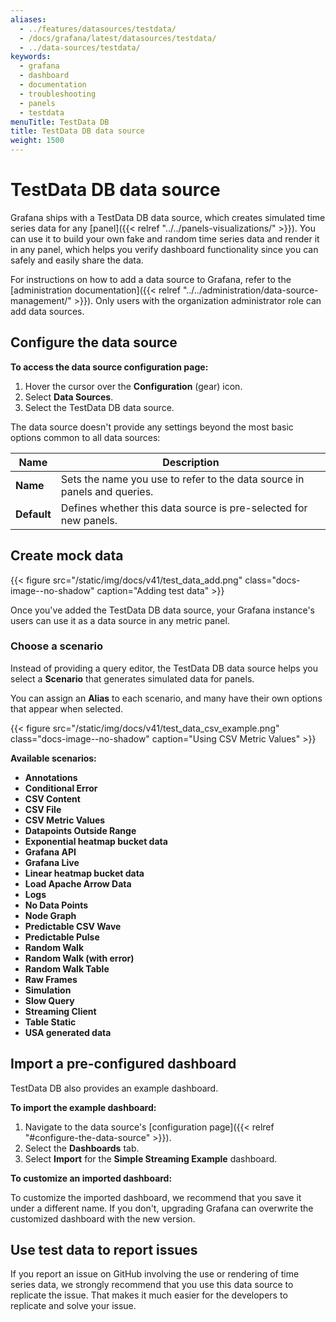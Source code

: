 ```yaml
---
aliases:
  - ../features/datasources/testdata/
  - /docs/grafana/latest/datasources/testdata/
  - ../data-sources/testdata/
keywords:
  - grafana
  - dashboard
  - documentation
  - troubleshooting
  - panels
  - testdata
menuTitle: TestData DB
title: TestData DB data source
weight: 1500
---
```


# TestData DB data source

Grafana ships with a TestData DB data source, which creates simulated time series data for any [panel]({{< relref "../../panels-visualizations/" >}}).
You can use it to build your own fake and random time series data and render it in any panel, which helps you verify dashboard functionality since you can safely and easily share the data.

For instructions on how to add a data source to Grafana, refer to the [administration documentation]({{< relref "../../administration/data-source-management/" >}}).
Only users with the organization administrator role can add data sources.

## Configure the data source

**To access the data source configuration page:**

1. Hover the cursor over the **Configuration** (gear) icon.
1. Select **Data Sources**.
1. Select the TestData DB data source.

The data source doesn't provide any settings beyond the most basic options common to all data sources:

| Name        | Description                                                              |
| ----------- | ------------------------------------------------------------------------ |
| **Name**    | Sets the name you use to refer to the data source in panels and queries. |
| **Default** | Defines whether this data source is pre-selected for new panels.         |

## Create mock data

{{< figure src="/static/img/docs/v41/test_data_add.png" class="docs-image--no-shadow" caption="Adding test data" >}}

Once you've added the TestData DB data source, your Grafana instance's users can use it as a data source in any metric panel.

### Choose a scenario

Instead of providing a query editor, the TestData DB data source helps you select a **Scenario** that generates simulated data for panels.

You can assign an **Alias** to each scenario, and many have their own options that appear when selected.

{{< figure src="/static/img/docs/v41/test_data_csv_example.png" class="docs-image--no-shadow" caption="Using CSV Metric Values" >}}

**Available scenarios:**

- **Annotations**
- **Conditional Error**
- **CSV Content**
- **CSV File**
- **CSV Metric Values**
- **Datapoints Outside Range**
- **Exponential heatmap bucket data**
- **Grafana API**
- **Grafana Live**
- **Linear heatmap bucket data**
- **Load Apache Arrow Data**
- **Logs**
- **No Data Points**
- **Node Graph**
- **Predictable CSV Wave**
- **Predictable Pulse**
- **Random Walk**
- **Random Walk (with error)**
- **Random Walk Table**
- **Raw Frames**
- **Simulation**
- **Slow Query**
- **Streaming Client**
- **Table Static**
- **USA generated data**

## Import a pre-configured dashboard

TestData DB also provides an example dashboard.

**To import the example dashboard:**

1. Navigate to the data source's [configuration page]({{< relref "#configure-the-data-source" >}}).
1. Select the **Dashboards** tab.
1. Select **Import** for the **Simple Streaming Example** dashboard.

**To customize an imported dashboard:**

To customize the imported dashboard, we recommend that you save it under a different name.
If you don't, upgrading Grafana can overwrite the customized dashboard with the new version.

## Use test data to report issues

If you report an issue on GitHub involving the use or rendering of time series data, we strongly recommend that you use this data source to replicate the issue.
That makes it much easier for the developers to replicate and solve your issue.
